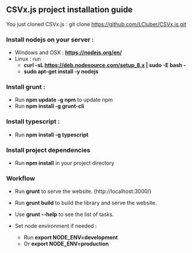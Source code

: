 ## CSVx.js project installation guide

You just cloned CSVx.js : git clone https://github.com/LCluber/CSVx.js.git

### Install nodejs on your server :
  - Windows and OSX : **https://nodejs.org/en/**
  - Linux : run
    - **curl -sL https://deb.nodesource.com/setup_8.x | sudo -E bash -**
    - **sudo apt-get install -y nodejs**


### Install grunt :
  - Run **npm update -g npm** to update npm
  - Run **npm install -g grunt-cli**


### Install typescript :
  - Run **npm install -g typescript**


### Install project dependencies
  - Run **npm install** in your project directory


### Workflow
  - Run **grunt** to serve the website. (http://localhost:3000/)
  - Run **grunt build** to build the library and serve the website.
  - Use **grunt --help** to see the list of tasks.

  - Set node environment if needed :
    - Run **export NODE_ENV=development**
    - Or **export NODE_ENV=production**
